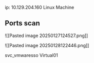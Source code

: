 ip: 10.129.204.160
Linux Machine
## Ports scan
![[Pasted image 20250127124527.png]]

![[Pasted image 20250128122446.png]]

svc_vmwaresso
Virtual01